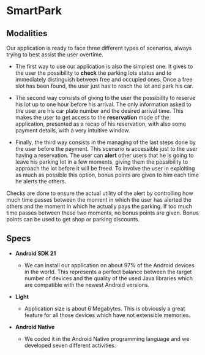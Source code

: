 # SmartPark

## Modalities
Our application is ready to face three different types of scenarios, always trying to best assist the user overtime.
* The first way to use our application is also the simplest one. It gives to the user the possibility to **check** the parking lots status and to immediately distinguish between free and occupied ones. Once a free slot has been found, the user just has to reach the lot and park his car.

* The second way consists of giving to the user the possibility to reserve his lot up to one hour before his arrival. The only information asked to the user are his car plate number and the desired arrival time. This makes the user to get access to the **reservation** mode of the application, presented as a recap of his reservation, with also some payment details, with a very intuitive window. 

* Finally, the third way consists in the managing of the last steps done by the user before the payment. This scenario is accessible just to the user having a reservation. The user can **alert** other users that he is going to leave his parking lot in a few moments, giving them the possibility to approach the lot before it will be freed.
To involve the user in exploiting as much as possible this option, bonus points are given to him each time he alerts the others. 

Checks are done to ensure the actual utility of the alert by controlling how much time passes between the moment in which the user has alerted the others and the moment in which he actually pays the parking. If too much time passes between these two moments, no bonus points are given. Bonus points can be used to get shop or parking discounts.

## Specs
* **Android SDK 21**
	* We can install our application on about 97% of the Android devices in the world. This represents a perfect balance between the target number of devices and the quality of the used Java libraries which are compatible with the newest Android versions.
	
*	**Light**
	*  Application size is about 6 Megabytes. This is obviously a great feature for all those devices which have not extensible memories. 

* **Android Native**
	* We coded it in the Android Native programming language and we developed seven different activities.
